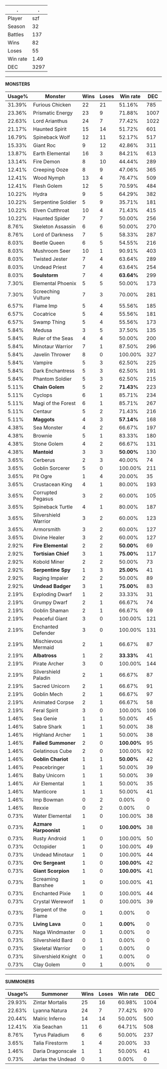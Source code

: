 .|.
|-|-
Player|szf
Season|32
Battles|137
Wins|82
Loses|55
Win rate|1.49
DEC|3297

---
**MONSTERS**

Usage%|Monster|Wins|Loses|Win rate|DEC|
-|-|-|-|-|-|
31.39%|Furious Chicken|22|21|51.16%|785|
23.36%|Prismatic Energy|23|9|71.88%|1007|
22.63%|Lord Arianthus|24|7|77.42%|1022|
21.17%|Haunted Spirit|15|14|51.72%|601|
16.79%|Spineback Wolf|12|11|52.17%|517|
15.33%|Giant Roc|9|12|42.86%|311|
13.87%|Earth Elemental|16|3|84.21%|613|
13.14%|Fire Demon|8|10|44.44%|289|
12.41%|Creeping Ooze|8|9|47.06%|365|
12.41%|Wood Nymph|13|4|76.47%|509|
12.41%|Flesh Golem|12|5|70.59%|484|
10.22%|Hydra|9|5|64.29%|382|
10.22%|Serpentine Soldier|5|9|35.71%|181|
10.22%|Elven Cutthroat|10|4|71.43%|415|
10.22%|Haunted Spider|7|7|50.00%|256|
8.76%|Skeleton Assassin|6|6|50.00%|270|
8.76%|Lord of Darkness|7|5|58.33%|287|
8.03%|Beetle Queen|6|5|54.55%|216|
8.03%|Mushroom Seer|10|1|90.91%|403|
8.03%|Twisted Jester|7|4|63.64%|289|
8.03%|Undead Priest|7|4|63.64%|254|
8.03%|**Soulstorm**|7|4|**63.64%**|299|
7.30%|Elemental Phoenix|5|5|50.00%|173|
7.30%|Screeching Vulture|7|3|70.00%|281|
6.57%|Flame Imp|5|4|55.56%|185|
6.57%|Cocatrice|5|4|55.56%|181|
6.57%|Swamp Thing|5|4|55.56%|173|
5.84%|Medusa|3|5|37.50%|135|
5.84%|Ruler of the Seas|4|4|50.00%|200|
5.84%|Minotaur Warrior|7|1|87.50%|296|
5.84%|Javelin Thrower|8|0|100.00%|327|
5.84%|Vampire|5|3|62.50%|225|
5.84%|Dark Enchantress|5|3|62.50%|191|
5.84%|Phantom Soldier|5|3|62.50%|215|
5.11%|**Chain Golem**|5|2|**71.43%**|223|
5.11%|Cyclops|6|1|85.71%|234|
5.11%|Magi of the Forest|6|1|85.71%|267|
5.11%|Centaur|5|2|71.43%|216|
5.11%|**Maggots**|4|3|**57.14%**|168|
4.38%|Sea Monster|4|2|66.67%|197|
4.38%|Brownie|5|1|83.33%|180|
4.38%|Stone Golem|4|2|66.67%|131|
4.38%|**Mantoid**|3|3|**50.00%**|130|
3.65%|Cerberus|2|3|40.00%|74|
3.65%|Goblin Sorcerer|5|0|100.00%|211|
3.65%|Pit Ogre|1|4|20.00%|35|
3.65%|Crustacean King|4|1|80.00%|193|
3.65%|Corrupted Pegasus|3|2|60.00%|105|
3.65%|Spineback Turtle|4|1|80.00%|187|
3.65%|Silvershield Warrior|3|2|60.00%|123|
3.65%|Armorsmith|3|2|60.00%|127|
3.65%|Divine Healer|3|2|60.00%|127|
2.92%|**Fire Elemental**|2|2|**50.00%**|69|
2.92%|**Tortisian Chief**|3|1|**75.00%**|117|
2.92%|Kobold Miner|2|2|50.00%|73|
2.92%|**Serpentine Spy**|1|3|**25.00%**|41|
2.92%|Raging Impaler|2|2|50.00%|89|
2.92%|**Undead Badger**|3|1|**75.00%**|83|
2.19%|Exploding Dwarf|1|2|33.33%|31|
2.19%|Grumpy Dwarf|2|1|66.67%|74|
2.19%|Goblin Shaman|2|1|66.67%|69|
2.19%|Peaceful Giant|3|0|100.00%|121|
2.19%|Enchanted Defender|3|0|100.00%|131|
2.19%|Mischievous Mermaid|2|1|66.67%|87|
2.19%|**Albatross**|1|2|**33.33%**|41|
2.19%|Pirate Archer|3|0|100.00%|144|
2.19%|Silvershield Paladin|2|1|66.67%|87|
2.19%|Sacred Unicorn|2|1|66.67%|91|
2.19%|Goblin Mech|2|1|66.67%|97|
2.19%|Animated Corpse|2|1|66.67%|58|
2.19%|Feral Spirit|3|0|100.00%|106|
1.46%|Sea Genie|1|1|50.00%|45|
1.46%|Sabre Shark|1|1|50.00%|38|
1.46%|Highland Archer|1|1|50.00%|38|
1.46%|**Failed Summoner**|2|0|**100.00%**|95|
1.46%|Gelatinous Cube|2|0|100.00%|92|
1.46%|**Goblin Chariot**|1|1|**50.00%**|42|
1.46%|Peacebringer|1|1|50.00%|39|
1.46%|Baby Unicorn|1|1|50.00%|39|
1.46%|Air Elemental|1|1|50.00%|35|
1.46%|Manticore|1|1|50.00%|41|
1.46%|Imp Bowman|0|2|0.00%|0|
1.46%|Rexxie|0|2|0.00%|0|
0.73%|Water Elemental|1|0|100.00%|38|
0.73%|**Azmare Harpoonist**|1|0|**100.00%**|38|
0.73%|Rusty Android|1|0|100.00%|50|
0.73%|Octopider|1|0|100.00%|49|
0.73%|Undead Minotaur|1|0|100.00%|44|
0.73%|**Orc Sergeant**|1|0|**100.00%**|42|
0.73%|**Giant Scorpion**|1|0|**100.00%**|41|
0.73%|Screaming Banshee|1|0|100.00%|41|
0.73%|Enchanted Pixie|1|0|100.00%|44|
0.73%|Crystal Werewolf|1|0|100.00%|39|
0.73%|Serpent of the Flame|0|1|0.00%|0|
0.73%|**Living Lava**|0|1|**0.00%**|0|
0.73%|Naga Windmaster|0|1|0.00%|0|
0.73%|Silvershield Bard|0|1|0.00%|0|
0.73%|Skeletal Warrior|0|1|0.00%|0|
0.73%|Silvershield Knight|0|1|0.00%|0|
0.73%|Clay Golem|0|1|0.00%|0|

---
**SUMMONERS**

Usage%|Summoner|Wins|Loses|Win rate|DEC|
-|-|-|-|-|-|
29.93%|Zintar Mortalis|25|16|60.98%|1004|
22.63%|Lyanna Natura|24|7|77.42%|970|
20.44%|Malric Inferno|14|14|50.00%|500|
12.41%|Xia Seachan|11|6|64.71%|508|
8.76%|Tyrus Paladium|6|6|50.00%|237|
3.65%|Talia Firestorm|1|4|20.00%|33|
1.46%|Daria Dragonscale|1|1|50.00%|41|
0.73%|Jarlax the Undead|0|1|0.00%|0|
